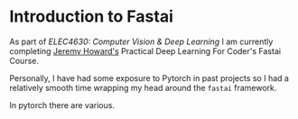 # Introduction to Fastai

As part of *ELEC4630: Computer Vision & Deep Learning* I am currently completing [Jeremy Howard's](https://en.wikipedia.org/wiki/Jeremy_Howard_(entrepreneur)) Practical Deep Learning For Coder's Fastai Course.

Personally, I have had some exposure to Pytorch in past projects so I had a relatively smooth time wrapping my head around the `fastai` framework.

In pytorch there are various.